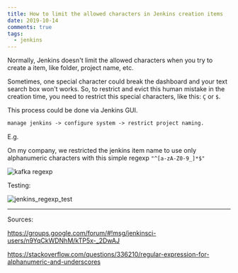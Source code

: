 ```yaml
---
title: How to limit the allowed characters in Jenkins creation items
date: 2019-10-14
comments: true
tags:
  - jenkins
---
```


Normally, Jenkins doesn't limit the allowed characters when you try to create a item, like folder, project name, etc. 

Sometimes, one special character could break the dashboard and your text search box won't works. So, to restrict and evict this human mistake in the creation time, you need to restrict this special characters, like this: `Ç` or `$`. 

This process could be done via Jenkins GUI. 

```txt
manage jenkins -> configure system -> restrict project naming.
```

E.g.

On my company, we restricted the jenkins item name to use only alphanumeric characters with this simple regexp  `"^[a-zA-Z0-9_]*$"`

![kafka regexp](/images/kafka_regexp.png)

Testing:

![jenkins_regexp_test](/images/jenkins_regexp_test.png)

-----

Sources:

https://groups.google.com/forum/#!msg/jenkinsci-users/n9YqCkWDNhM/kTP5x-_2DwAJ

https://stackoverflow.com/questions/336210/regular-expression-for-alphanumeric-and-underscores

